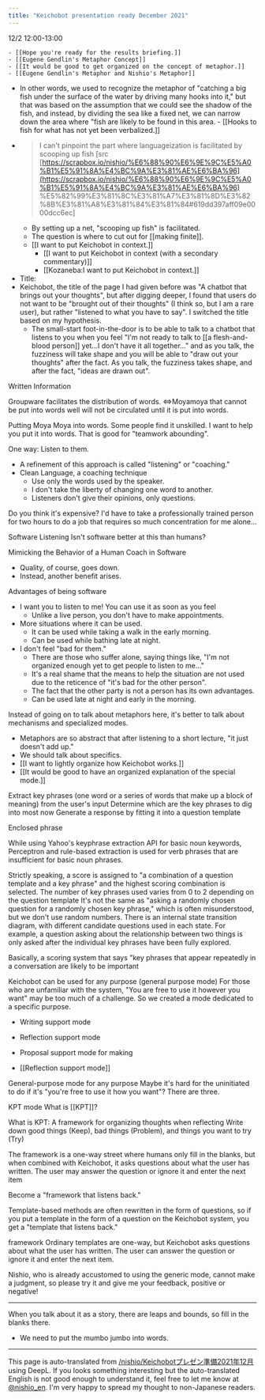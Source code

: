 ```yaml
---
title: "Keichobot presentation ready December 2021"
---
```


12/2 12:00-13:00

    - [[Hope you're ready for the results briefing.]]
    - [[Eugene Gendlin's Metaphor Concept]]
    - [[It would be good to get organized on the concept of metaphor.]]
    - [[Eugene Gendlin's Metaphor and Nishio's Metaphor]]
- In other words, we used to recognize the metaphor of "catching a big fish under the surface of the water by driving many hooks into it," but that was based on the assumption that we could see the shadow of the fish, and instead, by dividing the sea like a fixed net, we can narrow down the area where "fish are likely to be found in this area.
        - [[Hooks to fish for what has not yet been verbalized.]]
- > I can't pinpoint the part where languageization is facilitated by scooping up fish [src [https://scrapbox.io/nishio/%E6%88%90%E6%9E%9C%E5%A0%B1%E5%91%8A%E4%BC%9A%E3%81%AE%E6%BA%96](https://scrapbox.io/nishio/%E6%88%90%E6%9E%9C%E5%A0%B1%E5%91%8A%E4%BC%9A%E3%81%AE%E6%BA%96) %E5%82%99%E3%81%8C%E3%81%A7%E3%81%8D%E3%82%8B%E3%81%A8%E3%81%84%E3%81%84#619dd397aff09e0000dcc6ec]
    - By setting up a net, "scooping up fish" is facilitated.
    - The question is where to cut out for [[making finite]].
    - [[I want to put Keichobot in context.]]
        - [[I want to put Keichobot in context (with a secondary commentary)]]
        - [[Kozaneba:I want to put Keichobot in context.]]
- Title:
- Keichobot, the title of the page I had given before was "A chatbot that brings out your thoughts", but after digging deeper, I found that users do not want to be "brought out of their thoughts" (I think so, but I am a rare user), but rather "listened to what you have to say". I switched the title based on my hypothesis.
    - The small-start foot-in-the-door is to be able to talk to a chatbot that listens to you when you feel "I'm not ready to talk to [[a flesh-and-blood person]] yet...I don't have it all together..." and as you talk, the fuzziness will take shape and you will be able to "draw out your thoughts" after the fact. As you talk, the fuzziness takes shape, and after the fact, "ideas are drawn out".

Written Information

Groupware facilitates the distribution of words.
⇔Moyamoya that cannot be put into words well will not be circulated until it is put into words.

Putting Moya Moya into words.
Some people find it unskilled.
I want to help you put it into words.
That is good for "teamwork abounding".

One way: Listen to them.
- A refinement of this approach is called "listening" or "coaching."
- Clean Language, a coaching technique
    - Use only the words used by the speaker.
    - I don't take the liberty of changing one word to another.
    - Listeners don't give their opinions, only questions.

Do you think it's expensive? I'd have to take a professionally trained person for two hours to do a job that requires so much concentration for me alone...

Software Listening
Isn't software better at this than humans?

Mimicking the Behavior of a Human Coach in Software
- Quality, of course, goes down.
- Instead, another benefit arises.

Advantages of being software
- I want you to listen to me! You can use it as soon as you feel
    - Unlike a live person, you don't have to make appointments.
- More situations where it can be used.
    - It can be used while taking a walk in the early morning.
    - Can be used while bathing late at night.
- I don't feel "bad for them."
    - There are those who suffer alone, saying things like, "I'm not organized enough yet to get people to listen to me..."
    - It's a real shame that the means to help the situation are not used due to the reticence of "it's bad for the other person".
    - The fact that the other party is not a person has its own advantages.
    - Can be used late at night and early in the morning.

Instead of going on to talk about metaphors here, it's better to talk about mechanisms and specialized modes.
- Metaphors are so abstract that after listening to a short lecture, "it just doesn't add up."
- We should talk about specifics.
- [[I want to lightly organize how Keichobot works.]]
- [[It would be good to have an organized explanation of the special mode.]]

Extract key phrases (one word or a series of words that make up a block of meaning) from the user's input
Determine which are the key phrases to dig into most now
Generate a response by fitting it into a question template

Enclosed phrase

While using Yahoo's keyphrase extraction API for basic noun keywords, Perceptron and rule-based extraction is used for verb phrases that are insufficient for basic noun phrases.

Strictly speaking, a score is assigned to "a combination of a question template and a key phrase" and the highest scoring combination is selected.
The number of key phrases used varies from 0 to 2 depending on the question template
It's not the same as "asking a randomly chosen question for a randomly chosen key phrase," which is often misunderstood, but we don't use random numbers.
There is an internal state transition diagram, with different candidate questions used in each state. For example, a question asking about the relationship between two things is only asked after the individual key phrases have been fully explored.

Basically, a scoring system that says "key phrases that appear repeatedly in a conversation are likely to be important


Keichobot can be used for any purpose (general purpose mode)
For those who are unfamiliar with the system, "You are free to use it however you want" may be too much of a challenge.
So we created a mode dedicated to a specific purpose.
- Writing support mode
- Reflection support mode
- Proposal support mode for making

- [[Reflection support mode]]


General-purpose mode for any purpose
Maybe it's hard for the uninitiated to do if it's "you're free to use it how you want"?
There are three.

KPT mode
What is [[KPT]]?

What is KPT: A framework for organizing thoughts when reflecting
Write down good things (Keep), bad things (Problem), and things you want to try (Try)

The framework is a one-way street where humans only fill in the blanks, but when combined with Keichobot, it asks questions about what the user has written.
The user may answer the question or ignore it and enter the next item

Become a "framework that listens back."


Template-based methods are often rewritten in the form of questions, so if you put a template in the form of a question on the Keichobot system, you get a "template that listens back."

framework
Ordinary templates are one-way, but Keichobot asks questions about what the user has written. The user can answer the question or ignore it and enter the next item.

Nishio, who is already accustomed to using the generic mode, cannot make a judgment, so please try it and give me your feedback, positive or negative!

---
When you talk about it as a story, there are leaps and bounds, so fill in the blanks there.
- We need to put the mumbo jumbo into words.


---
This page is auto-translated from [/nishio/Keichobotプレゼン準備2021年12月](https://scrapbox.io/nishio/Keichobotプレゼン準備2021年12月) using DeepL. If you looks something interesting but the auto-translated English is not good enough to understand it, feel free to let me know at [@nishio_en](https://twitter.com/nishio_en). I'm very happy to spread my thought to non-Japanese readers.
